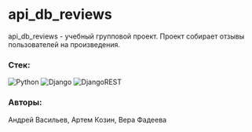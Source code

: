 # api_db_reviews
api_db_reviews - учебный групповой проект. Проект собирает отзывы пользователей на произведения.

### Стек:
![Python](https://img.shields.io/badge/python-3670A0?style=for-the-badge&logo=python&logoColor=ffdd54)
![Django](https://img.shields.io/badge/django-%23092E20.svg?style=for-the-badge&logo=django&logoColor=white)
![DjangoREST](https://img.shields.io/badge/DJANGO-REST-ff1709?style=for-the-badge&logo=django&logoColor=white&color=ff1709&labelColor=gray)

### Авторы:
Андрей Васильев, Артем Козин, Вера Фадеева
